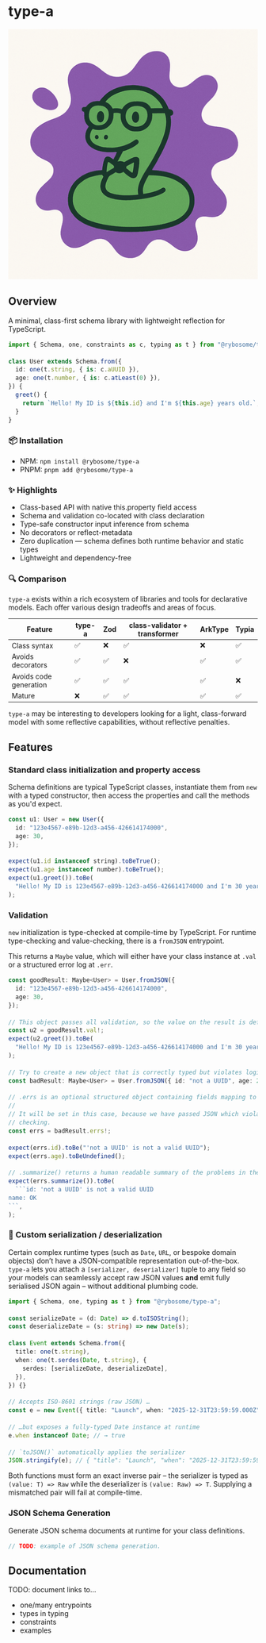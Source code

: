# type-a

<img src="https://github.com/rybosome/type-a/raw/refs/heads/main/docs/assets/anna-adder.png">

## Overview

A minimal, class-first schema library with lightweight reflection for TypeScript.

```typescript
import { Schema, one, constraints as c, typing as t } from "@rybosome/type-a";

class User extends Schema.from({
  id: one(t.string, { is: c.aUUID }),
  age: one(t.number, { is: c.atLeast(0) }),
}) {
  greet() {
    return `Hello! My ID is ${this.id} and I'm ${this.age} years old.`;
  }
}
```

### 📦 Installation

- NPM: `npm install @rybosome/type-a`
- PNPM: `pnpm add @rybosome/type-a`

### ✨ Highlights

- Class-based API with native this.property field access
- Schema and validation co-located with class declaration
- Type-safe constructor input inference from schema
- No decorators or reflect-metadata
- Zero duplication — schema defines both runtime behavior and static types
- Lightweight and dependency-free

### 🔍 Comparison

`type-a` exists within a rich ecosystem of libraries and tools for declarative models. Each offer
various design tradeoffs and areas of focus.

| Feature                | type-a | Zod | class-validator + transformer | ArkType | Typia |
| ---------------------- | ------ | --- | ----------------------------- | ------- | ----- |
| Class syntax           | ✅     | ❌  | ✅                            | ❌      | ✅    |
| Avoids decorators      | ✅     | ✅  | ❌                            | ✅      | ✅    |
| Avoids code generation | ✅     | ✅  | ✅                            | ✅      | ❌    |
| Mature                 | ❌     | ✅  | ✅                            | ✅      | ✅    |

`type-a` may be interesting to developers looking for a light, class-forward model with some
reflective capabilities, without reflective penalties.

## Features

### Standard class initialization and property access

Schema definitions are typical TypeScript classes, instantiate them from `new` with a typed
constructor, then access the properties and call the methods as you'd expect.

```typescript
const u1: User = new User({
  id: "123e4567-e89b-12d3-a456-426614174000",
  age: 30,
});

expect(u1.id instanceof string).toBeTrue();
expect(u1.age instanceof number).toBeTrue();
expect(u1.greet()).toBe(
  "Hello! My ID is 123e4567-e89b-12d3-a456-426614174000 and I'm 30 years old.",
);
```

### Validation

`new` initialization is type-checked at compile-time by TypeScript. For runtime
type-checking and value-checking, there is a `fromJSON` entrypoint.

This returns a `Maybe` value, which will either have your class instance at `.val` or a structured
error log at `.err`.

````typescript
const goodResult: Maybe<User> = User.fromJSON({
  id: "123e4567-e89b-12d3-a456-426614174000",
  age: 30,
});

// This object passes all validation, so the value on the result is defined.
const u2 = goodResult.val!;
expect(u2.greet()).toBe(
  "Hello! My ID is 123e4567-e89b-12d3-a456-426614174000 and I'm 30 years old.",
);

// Try to create a new object that is correctly typed but violates logical constraints.
const badResult: Maybe<User> = User.fromJSON({ id: "not a UUID", age: 25 });

// .errs is an optional structured object containing fields mapping to our original object.
//
// It will be set in this case, because we have passed JSON which violates either type or value
// checking.
const errs = badResult.errs!;

expect(errs.id).toBe("'not a UUID' is not a valid UUID");
expect(errs.age).toBeUndefined();

// .summarize() returns a human readable summary of the problems in the schema
expect(errs.summarize()).toBe(
  ```id: 'not a UUID' is not a valid UUID
name: OK
```,
);
````

### 🔄 Custom serialization / deserialization

Certain complex runtime types (such as `Date`, `URL`, or bespoke domain objects)
don’t have a JSON-compatible representation out-of-the-box. `type-a` lets you
attach a `[serializer, deserializer]` tuple to any field so your models can
seamlessly accept raw JSON values **and** emit fully serialised JSON again –
without additional plumbing code.

```typescript
import { Schema, one, typing as t } from "@rybosome/type-a";

const serializeDate = (d: Date) => d.toISOString();
const deserializeDate = (s: string) => new Date(s);

class Event extends Schema.from({
  title: one(t.string),
  when: one(t.serdes(Date, t.string), {
    serdes: [serializeDate, deserializeDate],
  }),
}) {}

// Accepts ISO-8601 strings (raw JSON) …
const e = new Event({ title: "Launch", when: "2025-12-31T23:59:59.000Z" });

// …but exposes a fully-typed Date instance at runtime
e.when instanceof Date; // → true

// `toJSON()` automatically applies the serializer
JSON.stringify(e); // { "title": "Launch", "when": "2025-12-31T23:59:59.000Z" }
```

Both functions must form an exact inverse pair – the serializer is typed as
`(value: T) => Raw` while the deserializer is `(value: Raw) => T`. Supplying a
mismatched pair will fail at compile-time.

### JSON Schema Generation

Generate JSON schema documents at runtime for your class definitions.

```typescript
// TODO: example of JSON schema generation.
```

## Documentation

TODO: document links to...

- one/many entrypoints
- types in typing
- constraints
- examples
